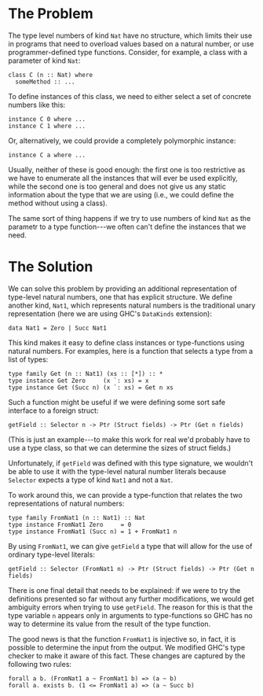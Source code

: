 # The Problem



The type level numbers of kind `Nat` have no structure,
which limits their use in programs that need to overload
values based on a natural number, or use programmer-defined
type functions.  Consider, for example, a class with a
parameter of kind `Nat`:


```wiki
class C (n :: Nat) where
  someMethod :: ...
```


To define instances of this class, we need to either select
a set of concrete numbers like this:


```wiki
instance C 0 where ...
instance C 1 where ...
```


Or, alternatively, we could provide a completely polymorphic instance:


```wiki
instance C a where ...
```


Usually, neither of these is good enough:  the first one is too restrictive as we
have to enumerate all the instances that will ever be used explicitly, while the
second one is too general and does not give us any static information about the
type that we are using (i.e., we could define the method without using a class).



The same sort of thing happens if we try to use numbers of kind `Nat` as the parametr
to a type function---we often can't define the instances that we need.


# The Solution



We can solve this problem by providing an additional representation of type-level natural numbers,
one that has explicit structure.  We define another kind, `Nat1`, which represents natural numbers
is the traditional unary representation (here we are using GHC's `DataKinds` extension):


```wiki
data Nat1 = Zero | Succ Nat1
```


This kind makes it easy to define class instances or type-functions using natural numbers.
For examples, here is a function that selects a type from a list of types:


```wiki
type family Get (n :: Nat1) (xs :: [*]) :: *
type instance Get Zero     (x `: xs) = x
type instance Get (Succ n) (x `: xs) = Get n xs
```


Such a function might be useful if we were defining some sort safe interface
to a foreign struct:


```wiki
getField :: Selector n -> Ptr (Struct fields) -> Ptr (Get n fields)
```


(This is just an example---to make this work for real we'd probably
have to use a type class, so that we can determine the sizes of struct fields.)



Unfortunately, if `getField` was defined with this type signature, we
wouldn't be able to use it with the type-level natural number literals
because `Selector` expects a type of kind `Nat1` and not a `Nat`.



To work around this, we can provide a type-function that relates the
two representations of natural numbers:


```wiki
type family FromNat1 (n :: Nat1) :: Nat
type instance FromNat1 Zero     = 0
type instance FromNat1 (Succ n) = 1 + FromNat1 n
```


By using `FromNat1`, we can give `getField` a type that will allow
for the use of ordinary type-level literals:


```wiki
getField :: Selector (FromNat1 n) -> Ptr (Struct fields) -> Ptr (Get n fields)
```


There is one final detail that needs to be explained: if we were to try the
definitions presented so far without any further modifications, we would get
ambiguity errors when trying to use `getField`.   The reason for this is that
the type variable `n` appears only in arguments to type-functions so GHC
has no way to determine its value from the result of the type function.



The good news is that the function `FromNat1` is injective so, in fact,
it is possible to determine the input from the output.  We modified GHC's
type checker to make it aware of this fact.  These changes are captured
by the following two rules:


```wiki
forall a b. (FromNat1 a ~ FromNat1 b) => (a ~ b)
forall a. exists b. (1 <= FromNat1 a) => (a ~ Succ b)
```